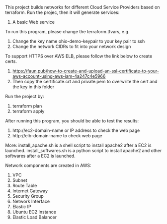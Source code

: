 This project builds networks for different Cloud Service Providers based on terraform. Run the projec, then it will generate services:
1. A basic Web service


To run this program, please change the terraform.tfvars, e.g.
1. Change the key name ohio-demo-keypair to your key pair to ssh
2. Change the network CIDRs to fit into your network design

To support HTTPS over AWS ELB, please follow the link below to create certs.
1. https://faun.pub/how-to-create-and-upload-an-ssl-certificate-to-your-aws-account-using-aws-iam-4a247c4e5966
2. Then copy the certificate.crt and private.pem to overwrite the cert and the key in this folder

Run the project by:

1. terraform plan
2. terraform apply

After running this program, you should be able to test the results:
1. http://ec2-domain-name or IP address to check the web page
2. http://elb-domain-name to check web page

More:
install_apache.sh is a shell script to install apache2 after a EC2 is launched. 
install_softwares.sh is a python script to install apache2 and other softwares after a EC2 is launched. 


Network components are created in AWS:
1. VPC
2. Subnet
3. Route Table
4. Internet Gateway
5. Security Group
6. Network Interface
7. Elastic IP 
8. Ubuntu EC2 Instance
9. Elastic Load Balancer

